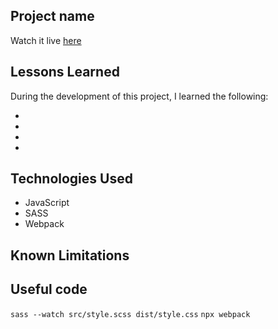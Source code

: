 ## Project name

Watch it live [here]()

## Lessons Learned

During the development of this project, I learned the following:

-
-
-
-

## Technologies Used

- JavaScript
- SASS
- Webpack

## Known Limitations

## Useful code

`sass --watch src/style.scss dist/style.css`
`npx webpack`
